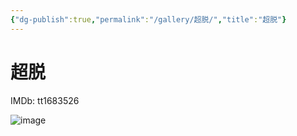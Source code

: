 ```yaml
---
{"dg-publish":true,"permalink":"/gallery/超脱/","title":"超脱"}
---
```



# 超脱

IMDb: tt1683526

![image](https://img2.doubanio.com/view/photo/s_ratio_poster/public/p1305562621.webp)
